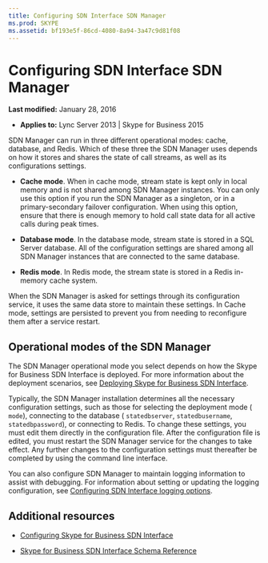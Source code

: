 ```yaml
---
title: Configuring SDN Interface SDN Manager
ms.prod: SKYPE
ms.assetid: bf193e5f-86cd-4080-8a94-3a47c9d81f08
---
```



# Configuring SDN Interface SDN Manager

 **Last modified:** January 28, 2016
  
    
    

 * **Applies to:** Lync Server 2013 | Skype for Business 2015
 
SDN Manager can run in three different operational modes: cache, database, and Redis. Which of these three the SDN Manager uses depends on how it stores and shares the state of call streams, as well as its configurations settings.
  
    
    


- **Cache mode**. When in cache mode, stream state is kept only in local memory and is not shared among SDN Manager instances. You can only use this option if you run the SDN Manager as a singleton, or in a primary-secondary failover configuration. When using this option, ensure that there is enough memory to hold call state data for all active calls during peak times.
    
  
- **Database mode**. In the database mode, stream state is stored in a SQL Server database. All of the configuration settings are shared among all SDN Manager instances that are connected to the same database.
    
  
- **Redis mode**. In Redis mode, the stream state is stored in a Redis in-memory cache system.
    
  
When the SDN Manager is asked for settings through its configuration service, it uses the same data store to maintain these settings. In Cache mode, settings are persisted to prevent you from needing to reconfigure them after a service restart.
## Operational modes of the SDN Manager

The SDN Manager operational mode you select depends on how the Skype for Business SDN Interface is deployed. For more information about the deployment scenarios, see  [Deploying Skype for Business SDN Interface](deploying-the-sdn-interface.md).
  
    
    
Typically, the SDN Manager installation determines all the necessary configuration settings, such as those for selecting the deployment mode ( `mode`), connecting to the database ( `statedbserver`,  `statedbusername`,  `statedbpassword`), or connecting to Redis. To change these settings, you must edit them directly in the configuration file. After the configuration file is edited, you must restart the SDN Manager service for the changes to take effect. Any further changes to the configuration settings must thereafter be completed by using the command line interface.
  
    
    
You can also configure SDN Manager to maintain logging information to assist with debugging. For information about setting or updating the logging configuration, see  [Configuring SDN Interface logging options](configuring-logging-options.md).
  
    
    

## Additional resources
<a name="bk_addresources"> </a>


-  [Configuring Skype for Business SDN Interface](configuring-sdn-interface.md)
    
  
-  [Skype for Business SDN Interface Schema Reference](skype-for-business-sdn-interface-schema-reference.md)
    
  

